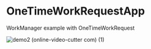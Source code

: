 # OneTimeWorkRequestApp 

WorkManager example with OneTimeWorkRequest 

![demo2 (online-video-cutter com) (1)](https://user-images.githubusercontent.com/53141609/161434141-bdad9d73-3bdc-4481-a63e-22b77e8d9332.gif)
